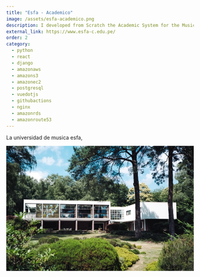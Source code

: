 ```yaml
---
title: "Esfa - Academico"
image: /assets/esfa-academico.png
description: I developed from Scratch the Academic System for the Music University, Including Modules for Students, Teachers, Grade Management, Enrollments, etc.
external_link: https://www.esfa-c.edu.pe/
order: 2
category: 
  - python
  - react
  - django
  - amazonaws
  - amazons3
  - amazonec2
  - postgresql
  - vuedotjs
  - githubactions
  - nginx
  - amazonrds
  - amazonroute53
---
```


La universidad de musica esfa, 

![image](/public/assets/product-1-min.jpg)